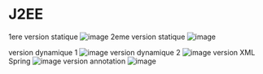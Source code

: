 # J2EE
1ere version statique
![image](https://user-images.githubusercontent.com/101254724/218584047-a6548e43-2a09-4ca4-854a-c043fc14ce81.png)
2eme version statique
![image](https://user-images.githubusercontent.com/101254724/218583916-73555edb-b054-452a-86e1-567d6a6f3474.png)

version dynamique 1
![image](https://user-images.githubusercontent.com/101254724/218584971-3d4a8e6f-f5bc-420f-89bf-ec49f96ec09f.png)
version dynamique 2
![image](https://user-images.githubusercontent.com/101254724/218585012-f11b216b-38e8-4be7-9f8e-7da95623f4f1.png)
version XML Spring
![image](https://user-images.githubusercontent.com/101254724/219874589-ce0c325c-e271-4e72-8e59-4b5a4820143b.png)
version annotation 
![image](https://user-images.githubusercontent.com/101254724/219900829-78481ea7-1bbb-4cf9-a757-79e046e714cd.png)
